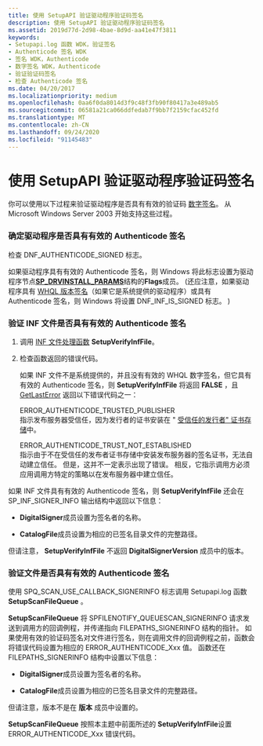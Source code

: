 ```yaml
---
title: 使用 SetupAPI 验证驱动程序验证码签名
description: 使用 SetupAPI 验证驱动程序验证码签名
ms.assetid: 2019d77d-2d98-4bae-8d9d-aa41e47f3811
keywords:
- Setupapi.log 函数 WDK，验证签名
- Authenticode 签名 WDK
- 签名 WDK，Authenticode
- 数字签名 WDK，Authenticode
- 验证验证码签名
- 检查 Authenticode 签名
ms.date: 04/20/2017
ms.localizationpriority: medium
ms.openlocfilehash: 0aa6f0da8014d3f9c48f3fb90f80417a3e489ab5
ms.sourcegitcommit: 06581a21ca066ddfedab7f9bb7f2159cfac452fd
ms.translationtype: MT
ms.contentlocale: zh-CN
ms.lasthandoff: 09/24/2020
ms.locfileid: "91145483"
---
```

# <a name="using-setupapi-to-verify-driver-authenticode-signatures"></a>使用 SetupAPI 验证驱动程序验证码签名





你可以使用以下过程来验证驱动程序是否具有有效的验证码 [数字签名](digital-signatures.md)。 从 Microsoft Windows Server 2003 开始支持这些过程。

### <a name="to-determine-whether-a-driver-has-a-valid-authenticode-signature"></a>确定驱动程序是否具有有效的 Authenticode 签名

检查 DNF_AUTHENTICODE_SIGNED 标志。

如果驱动程序具有有效的 Authenticode 签名，则 Windows 将此标志设置为驱动程序节点[**SP_DRVINSTALL_PARAMS**](/windows/win32/api/setupapi/ns-setupapi-sp_drvinstall_params)结构的**Flags**成员。  (还应注意，如果驱动程序具有 [WHQL 版本签名](whql-release-signature.md)（如果它是系统提供的驱动程序）或具有 Authenticode 签名，则 Windows 将设置 DNF_INF_IS_SIGNED 标志。 ) 

### <a name="to-verify-that-an-inf-file-has-a-valid-authenticode-signature"></a>验证 INF 文件是否具有有效的 Authenticode 签名

1.  调用 [INF 文件处理函数](inf-file-processing-functions.md) **SetupVerifyInfFile**。

2.  检查函数返回的错误代码。

    如果 INF 文件不是系统提供的，并且没有有效的 WHQL 数字签名，但它具有有效的 Authenticode 签名，则 **SetupVerifyInfFile** 将返回 **FALSE** ，且 [GetLastError](https://go.microsoft.com/fwlink/p/?linkid=169416) 返回以下错误代码之一：

    <a href="" id="error-authenticode-trusted-publisher"></a>ERROR_AUTHENTICODE_TRUSTED_PUBLISHER  
    指示发布服务器受信任，因为发行者的证书安装在 " [受信任的发行者" 证书存储](trusted-publishers-certificate-store.md)中。

    <a href="" id="error-authenticode-trust-not-established"></a>ERROR_AUTHENTICODE_TRUST_NOT_ESTABLISHED  
    指示由于不在受信任的发布者证书存储中安装发布服务器的签名证书，无法自动建立信任。 但是，这并不一定表示出现了错误。 相反，它指示调用方必须应用调用方特定的策略以在发布服务器中建立信任。

如果 INF 文件具有有效的 Authenticode 签名，则 **SetupVerifyInfFile** 还会在 SP_INF_SIGNER_INFO 输出结构中返回以下信息：

-   **DigitalSigner**成员设置为签名者的名称。

-   **CatalogFile**成员设置为相应的已签名目录文件的完整路径。

但请注意， **SetupVerifyInfFile** 不返回 **DigitalSignerVersion** 成员中的版本。

### <a name="to-verify-that-a-file-has-a-valid-authenticode-signature"></a>验证文件是否具有有效的 Authenticode 签名

使用 SPQ_SCAN_USE_CALLBACK_SIGNERINFO 标志调用 Setupapi.log 函数 **SetupScanFileQueue** 。

**SetupScanFileQueue** 将 SPFILENOTIFY_QUEUESCAN_SIGNERINFO 请求发送到调用方的回调例程，并传递指向 FILEPATHS_SIGNERINFO 结构的指针。 如果使用有效的验证码签名对文件进行签名，则在调用文件的回调例程之前，函数会将错误代码设置为相应的 ERROR_AUTHENTICODE_Xxx 值。 函数还在 FILEPATHS_SIGNERINFO 结构中设置以下信息：

-   **DigitalSigner**成员设置为签名者的名称。

-   **CatalogFile**成员设置为相应的已签名目录文件的完整路径。

但请注意，版本不是在 **版本** 成员中设置的。

**SetupScanFileQueue** 按照本主题中前面所述的 **SetupVerifyInfFile**设置 ERROR_AUTHENTICODE_Xxx 错误代码。

 

